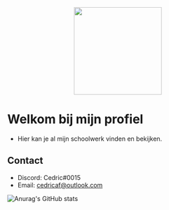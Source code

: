 <div id="header" align="center">
  <img src="https://media.tenor.com/_DOBjnGspYAAAAAC/code-coding.gif" width="200"/>
</div>

# Welkom bij mijn profiel

* Hier kan je al mijn schoolwerk vinden en bekijken.

## Contact
* Discord: Cedric#0015
* Email: cedricaf@outlook.com

![Anurag's GitHub stats](https://github-readme-stats.vercel.app/api?username=cedricaf&show_icons=true&theme=dark)

